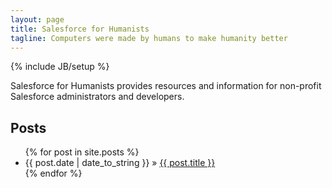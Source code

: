 ```yaml
---
layout: page
title: Salesforce for Humanists
tagline: Computers were made by humans to make humanity better
---
```

{% include JB/setup %}

Salesforce for Humanists provides resources and information for non-profit Salesforce administrators and developers.
    
## Posts

<ul class="posts">
  {% for post in site.posts %}
    <li><span>{{ post.date | date_to_string }}</span> &raquo; <a href="{{ BASE_PATH }}{{ post.url }}">{{ post.title }}</a></li>
  {% endfor %}
</ul>

